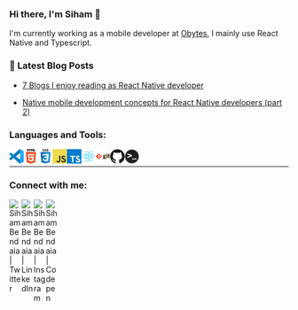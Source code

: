 ### Hi there, I'm Siham 👋

I'm currently working as a mobile developer at [Obytes](https://www.obytes.com/), I mainly use React Native and Typescript.

### 📕 Latest Blog Posts

<!-- BLOG-POST-LIST:START -->

- [7 Blogs I enjoy reading as React Native developer](https://www.mindhunter.dev/posts/react-native-blogs)

- [Native mobile development concepts for React Native developers (part 2)](https://www.mindhunter.dev/posts/native-dev-concepts-2)

<!-- BLOG-POST-LIST:END -->


### Languages and Tools:

<img align="left" alt="Visual Studio Code" width="26px" src="https://raw.githubusercontent.com/github/explore/80688e429a7d4ef2fca1e82350fe8e3517d3494d/topics/visual-studio-code/visual-studio-code.png" />
<img align="left" alt="HTML5" width="26px" src="https://raw.githubusercontent.com/github/explore/80688e429a7d4ef2fca1e82350fe8e3517d3494d/topics/html/html.png" />
<img align="left" alt="CSS3" width="26px" src="https://raw.githubusercontent.com/github/explore/80688e429a7d4ef2fca1e82350fe8e3517d3494d/topics/css/css.png" />
<img align="left" alt="JavaScript" width="26px" src="https://raw.githubusercontent.com/github/explore/80688e429a7d4ef2fca1e82350fe8e3517d3494d/topics/javascript/javascript.png" />
<img align="left" alt="TypeScript" width="26px" src="https://raw.githubusercontent.com/github/explore/80688e429a7d4ef2fca1e82350fe8e3517d3494d/topics/typescript/typescript.png" />
<img align="left" alt="React" width="26px" src="https://raw.githubusercontent.com/github/explore/80688e429a7d4ef2fca1e82350fe8e3517d3494d/topics/react/react.png" />
<img align="left" alt="Git" width="26px" src="https://raw.githubusercontent.com/github/explore/80688e429a7d4ef2fca1e82350fe8e3517d3494d/topics/git/git.png" />
<img align="left" alt="GitHub" width="26px" src="https://raw.githubusercontent.com/github/explore/78df643247d429f6cc873026c0622819ad797942/topics/github/github.png" />
<img align="left" alt="Terminal" width="26px" src="https://raw.githubusercontent.com/github/explore/80688e429a7d4ef2fca1e82350fe8e3517d3494d/topics/terminal/terminal.png" />
<br />

---
### Connect with me:

[<img align="left" alt="SihamBendaia | Twitter" width="22px" src="https://cdn.jsdelivr.net/npm/simple-icons@v3/icons/twitter.svg" />][twitter]
[<img align="left" alt="SihamBendaia | LinkedIn" width="22px" src="https://cdn.jsdelivr.net/npm/simple-icons@v3/icons/linkedin.svg" />][linkedin]
[<img align="left" alt="SihamBendaia | Instagram" width="22px" src="https://cdn.jsdelivr.net/npm/simple-icons@v3/icons/instagram.svg" />][instagram]
[<img align="left" alt="SihamBendaia |  Codepen" width="22px" src="https://cdn.jsdelivr.net/npm/simple-icons@v3/icons/codepen.svg" />][codepen]


[twitter]: https://twitter.com/BendaiaS
[instagram]: https://www.instagram.com/sihambendaia/
[linkedin]: https://www.linkedin.com/in/siham-ben-daia-791820165/
[codepen]: https://codepen.io/SihamBenDaia
